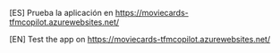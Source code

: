 [ES] Prueba la aplicación en https://moviecards-tfmcopilot.azurewebsites.net/

[EN] Test the app on https://moviecards-tfmcopilot.azurewebsites.net/
